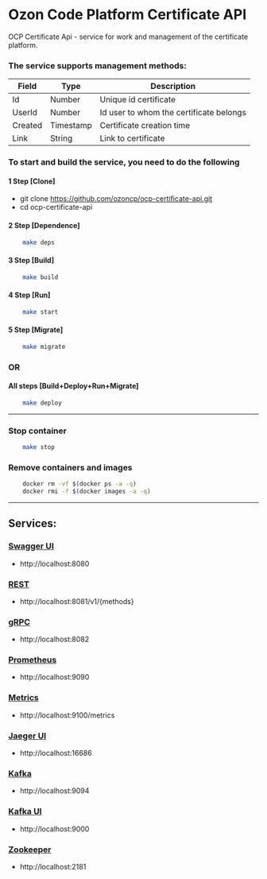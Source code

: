 # Ozon Code Platform Certificate API

OCP Certificate Api - service for work and management of the certificate platform.

### The service supports management methods:

| Field | Type | Description |
| ------ | ------ | ------ |
| Id | Number | Unique id certificate |
| UserId | Number | Id user to whom the certificate belongs |
| Created | Timestamp | Certificate creation time |
| Link | String | Link to certificate |

### To start and build the service, you need to do the following

#### 1 Step [Clone]
- git clone https://github.com/ozoncp/ocp-certificate-api.git
- cd ocp-certificate-api
#### 2 Step [Dependence]
```sh 
    make deps
```
#### 3 Step [Build]
```sh 
    make build
```
#### 4 Step [Run]
```sh 
    make start
```
#### 5 Step [Migrate]
```sh 
    make migrate
```
### OR
#### All steps [Build+Deploy+Run+Migrate]
```sh 
    make deploy
```
-----
### Stop container
```sh 
    make stop
```
### Remove containers and images
```sh 
    docker rm -vf $(docker ps -a -q)
    docker rmi -f $(docker images -a -q)
```

-----

## Services:
### [Swagger UI](http://localhost:8080)
- http://localhost:8080
### [REST](http://localhost:8081)
- http://localhost:8081/v1/{methods}
### [gRPC](http://localhost:8082)
- http://localhost:8082
### [Prometheus](http://localhost:9090)
- http://localhost:9090
### [Metrics](http://localhost:9100/metrics)
- http://localhost:9100/metrics
### [Jaeger UI](http://localhost:16686)
- http://localhost:16686
### [Kafka](http://localhost:9094)
- http://localhost:9094
### [Kafka UI](http://localhost:9000)
- http://localhost:9000
### [Zookeeper](http://localhost:2181)
- http://localhost:2181